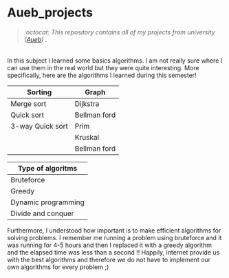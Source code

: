 # Aueb_projects
> ###### :octocat: This repository contains all of my projects from university ([Aueb](https://www.aueb.gr/)) .


In this subject I learned some basics algorithms. I am not really sure where I can use them in the real world but they were quite interesting. More specifically, here are the algorithms I learned during this semester! 

| Sorting  | Graph | 
| ------------- | ------------- |
| Merge sort | Dijkstra  |
| Quick sort |  Bellman ford   |
| 3-way Quick sort  |  Prim|
|   | Kruskal  |
| | Bellman ford  |


| Type of algoritms  |
| ------------- | 
| Bruteforce  | 
| Greedy  | 
| Dynamic programming  | 
| Divide and conquer | 

Furthermore, I understood how important is to make efficient algorithms for solving problems.
I remember me running a problem using bruteforce and it was running for 4-5 hours and then I replaced it with a greedy algorithm and the elapsed time was less than a second !! Happily, internet provide us with the best algorithms and therefore we do not have to implement our own algorithms for every problem ;)

